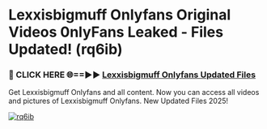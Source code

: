 # Lexxisbigmuff Onlyfans Original Videos 0nlyFans Leaked - Files Updated! (rq6ib)

<h3>🔴 CLICK HERE 🌐==►► <a href="https://tinyurl.com/x26r9saj" rel="nofollow">Lexxisbigmuff Onlyfans Updated Files</a></h3>

Get Lexxisbigmuff Onlyfans and all content. Now you can access all videos and pictures of Lexxisbigmuff Onlyfans. New Updated Files 2025!

[![rq6ib](https://i.imgur.com/LkgZPqh.gif)](https://tinyurl.com/x26r9saj)
